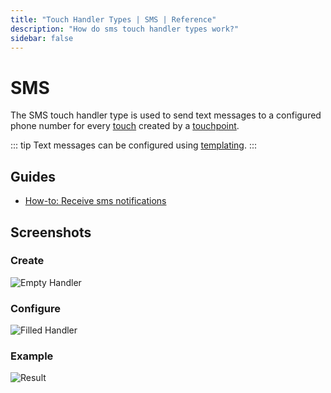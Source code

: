 ```yaml
---
title: "Touch Handler Types | SMS | Reference"
description: "How do sms touch handler types work?"
sidebar: false
---
```


# SMS

The SMS touch handler type is used to send text messages to a configured phone number for every [touch](/reference/touches/) created by a [touchpoint](/reference/touchpoints/).

::: tip
Text messages can be configured using [templating](/reference/templating/).
:::

## Guides

* [How-to: Receive sms notifications](/how-to/receive-sms-notifications/)

## Screenshots

### Create

![Empty Handler](/images/modals/office-create-handler-sms.png)

### Configure

![Filled Handler](/images/modals/office-create-handler-sms-filled.png)

### Example

![Result](/images/handlers/personal-office-coffee-machine-sms.png)
